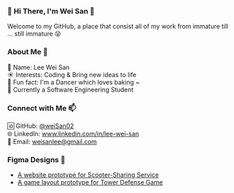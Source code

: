 ### 👋 Hi There, I'm Wei San 👋
Welcome to my GitHub, a place that consist all of my work from immature till ... still immature 😝

### About Me 🐾
🌼 Name: Lee Wei San <br>
☀️ Interests: Coding & Bring new ideas to life <br>
🍞 Fun fact: I'm a Dancer which loves baking ~<br>
🔭 Currently a Software Engineering Student<br>

### Connect with Me 📫
🆔 GitHub: [@weiSan02](https://github.com/weiSan02)<br>
🌐 LinkedIn: www.linkedin.com/in/lee-wei-san<br>
💌 Email: weisanlee@gmail.com<br>

### Figma Designs 🎨
- [A website prototype for Scooter-Sharing Service](https://www.figma.com/file/AxfvyfP9441l4IHQSGGMi3/webpro?type=design&node-id=0-1&mode=design&t=JKrVcLOXASHNDL8A-0)<br>
- [A game layout prototype for Tower Defense Game](https://www.figma.com/file/VhpNAM7fIeSntQD25IrFR1/Untitled?type=design&node-id=9-126&mode=design&t=l1C8FO5ortx4pIEf-0)<br>

